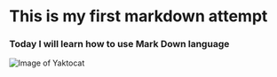 # This is my first markdown attempt
### Today I will learn how to use Mark Down language

![Image of Yaktocat](https://octodex.github.com/images/yaktocat.png)
